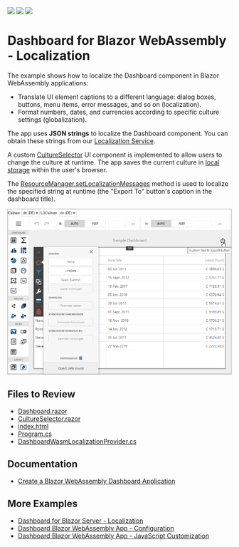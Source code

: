 <!-- default badges list -->
![](https://img.shields.io/endpoint?url=https://codecentral.devexpress.com/api/v1/VersionRange/419774191/22.1.3%2B)
[![](https://img.shields.io/badge/Open_in_DevExpress_Support_Center-FF7200?style=flat-square&logo=DevExpress&logoColor=white)](https://supportcenter.devexpress.com/ticket/details/T1039192)
[![](https://img.shields.io/badge/📖_How_to_use_DevExpress_Examples-e9f6fc?style=flat-square)](https://docs.devexpress.com/GeneralInformation/403183)
<!-- default badges end -->
# Dashboard for Blazor WebAssembly - Localization

The example shows how to localize the Dashboard component in Blazor WebAssembly applications:

- Translate UI element captions to a different language: dialog boxes, buttons, menu items, error messages, and so on (localization).
- Format numbers, dates, and currencies according to specific culture settings (globalization).

The app uses **JSON strings** to localize the Dashboard component. You can obtain these strings from our [Localization Service](https://docs.devexpress.com/LocalizationService/16235/localization-service).

A custom [CultureSelector](./CS/BlazorDashboardApp/BlazorDashboardApp.Client/Components/CultureSelector.razor) UI component is implemented to allow users to change the culture at runtime. The app saves the current culture in [local storage](https://www.w3schools.com/html/html5_webstorage.asp) within the user's browser.

The [ResourceManager.setLocalizationMessages](https://docs.devexpress.com/Dashboard/js-DevExpress.Dashboard.ResourceManager?p=netframework#js_devexpress_dashboard_resourcemanager_setlocalizationmessages_static_localizationmessages_) method is used to localize the specified string at runtime (the "Export To" button's caption in the dashboard title).

![blazor-localized-dashboard](img/blazor-localized-dashboard.png)

## Files to Review

* [Dashboard.razor](./CS/BlazorDashboardApp/BlazorDashboardApp.Client/Pages/Dashboard.razor)
* [CultureSelector.razor](./CS/BlazorDashboardApp/BlazorDashboardApp.Client/Components/CultureSelector.razor)
* [index.html](./CS/BlazorDashboardApp/BlazorDashboardApp.Client/wwwroot/index.html#L18-L27)
* [Program.cs](./CS/BlazorDashboardApp/BlazorDashboardApp.Client/Program.cs)
* [DashboardWasmLocalizationProvider.cs](./CS/BlazorDashboardApp/BlazorDashboardApp.Client/DashboardWasmLocalizationProvider.cs)

## Documentation

- [Create a Blazor WebAssembly Dashboard Application](https://docs.devexpress.com/Dashboard/401892?v=21.1)

## More Examples

- [Dashboard for Blazor Server - Localization](https://github.com/DevExpress-Examples/dashboard-blazor-server-localization)
- [Dashboard Blazor WebAssembly App - Configuration](https://github.com/DevExpress-Examples/dashboard-blazor-webassembly-configuration)
- [Dashboard Blazor WebAssembly App - JavaScript Customization](https://github.com/DevExpress-Examples/dashboard-blazor-webassembly-js-customization)
